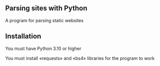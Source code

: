 ## Parsing sites with Python
A program for parsing static websites 

## Installation
You must have Python 3.10 or higher

You must install «requests» and «bs4» libraries for the program to work
